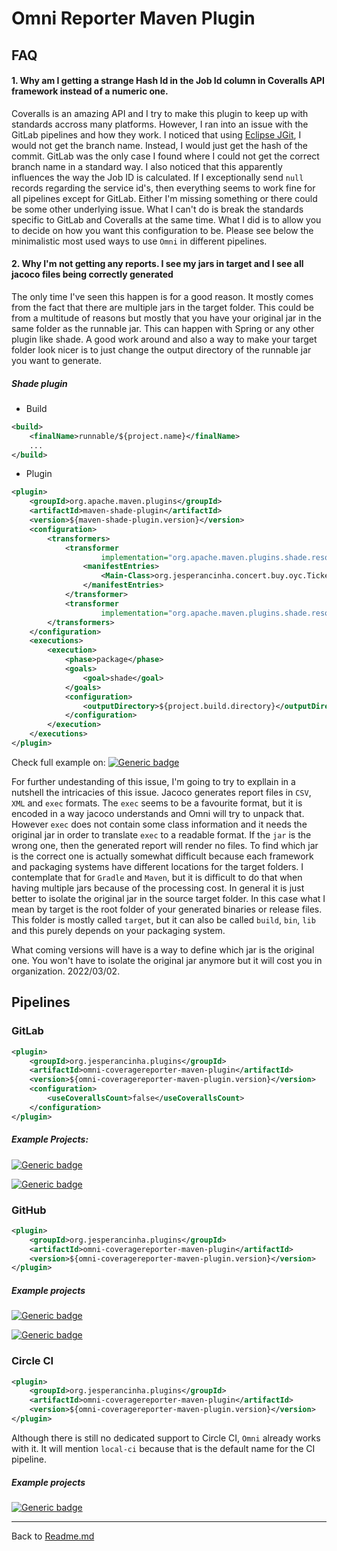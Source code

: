 # Omni Reporter Maven Plugin

## FAQ

#### 1. Why am I getting a strange Hash Id in the Job Id column in Coveralls API framework instead of a numeric one.
Coveralls is an amazing API and I try to make this plugin to keep up with standards accross many platforms.
However, I ran into an issue with the GitLab pipelines and how they work. I noticed that using [Eclipse JGit](https://www.eclipse.org/jgit/), I would not get the branch name. Instead, I would just get the hash of the commit. GitLab was the only case I found where I could not get the correct branch name in a standard way.
I also noticed that this apparently influences the way the Job ID is calculated. 
If I exceptionally send `null` records regarding the service id's, then everything seems to work fine for all pipelines except for GitLab. Either I'm missing something or there could be some other underlying issue. What I can't do is break the standards specific to GitLab and Coveralls at the same time.
What I did is to allow you to decide on how you want this configuration to be. Please see below the minimalistic most used ways to use `Omni` in different pipelines.

#### 2. Why I'm not getting any reports. I see my jars in target and I see all jacoco files being correctly generated
The only time I've seen this happen is for a good reason. It mostly comes from the fact that there are multiple jars in the target folder. This could be from a multitude of reasons but mostly that you have your original jar in the same folder as the runnable jar. This can happen with Spring or any other plugin like shade. A good work around and also a way to make your target folder look nicer is to just change the output directory of the runnable jar you want to generate.

##### Shade plugin

- Build
```xml
<build>
    <finalName>runnable/${project.name}</finalName>
    ...
</build>
```

- Plugin
```xml
<plugin>
    <groupId>org.apache.maven.plugins</groupId>
    <artifactId>maven-shade-plugin</artifactId>
    <version>${maven-shade-plugin.version}</version>
    <configuration>
        <transformers>
            <transformer
                    implementation="org.apache.maven.plugins.shade.resource.ManifestResourceTransformer">
                <manifestEntries>
                    <Main-Class>org.jesperancinha.concert.buy.oyc.TicketServiceLauncher</Main-Class>
                </manifestEntries>
            </transformer>
            <transformer
                    implementation="org.apache.maven.plugins.shade.resource.ServicesResourceTransformer"/>
        </transformers>
    </configuration>
    <executions>
        <execution>
            <phase>package</phase>
            <goals>
                <goal>shade</goal>
            </goals>
            <configuration>
                <outputDirectory>${project.build.directory}</outputDirectory>
            </configuration>
        </execution>
    </executions>
</plugin>
```

Check full example on: [![Generic badge](https://img.shields.io/static/v1.svg?label=GitHub&message=Buy%20Odd%20Yucca%20Concert🌴&color=informational)](https://github.com/jesperancinha/buy-odd-yucca-concert)

For further undestanding of this issue, I'm going to try to expllain in a nutshell the intricacies of this issue. Jacoco generates report files in `CSV`, `XML` and `exec` formats. The `exec` seems to be a favourite format, but it is encoded in a way jacoco understands and Omni will try to unpack that. However `exec` does not contain some class information and it needs the original jar in order to translate `exec` to a readable format. If the `jar` is the wrong one, then the generated report will render no files. To find which jar is the correct one is actually somewhat difficult because each framework and packaging systems have different locations for the target folders. I contemplate that for `Gradle` and `Maven`, but it is difficult to do that when having multiple jars because of the processing cost. In general it is just better to isolate the original jar in the source target folder. In this case what I mean by target is the root folder of your generated binaries or release files. This folder is mostly called `target`, but it can also be called `build`, `bin`, `lib` and this purely depends on your packaging system.

What coming versions will have is a way to define which jar is the original one. You won't have to isolate the original jar anymore but it will cost you in organization. 2022/03/02.
## Pipelines

### GitLab

```xml
<plugin>
    <groupId>org.jesperancinha.plugins</groupId>
    <artifactId>omni-coveragereporter-maven-plugin</artifactId>
    <version>${omni-coveragereporter-maven-plugin.version}</version>
    <configuration>
        <useCoverallsCount>false</useCoverallsCount>
    </configuration>
</plugin>
```

##### Example Projects:

[![Generic badge](https://img.shields.io/static/v1.svg?label=GitLab&message=Favourite%20Lyrics%20App&color=informational)](https://gitlab.com/jesperancinha/favourite-lyrics-app)

[![Generic badge](https://img.shields.io/static/v1.svg?label=GitLab&message=Video%20Series%20Apps&color=informational)](https://gitlab.com/jesperancinha/video-series-app)


### GitHub
```xml
<plugin>
    <groupId>org.jesperancinha.plugins</groupId>
    <artifactId>omni-coveragereporter-maven-plugin</artifactId>
    <version>${omni-coveragereporter-maven-plugin.version}</version>
</plugin>
```

##### Example projects

[![Generic badge](https://img.shields.io/static/v1.svg?label=GitHub&message=Concert%20Demos%20🎸%20&color=informational)](https://github.com/jesperancinha/concert-demos-root)

[![Generic badge](https://img.shields.io/static/v1.svg?label=GitHub&message=From%20Paris%20to%20Berlin%20🛣&color=informational)](https://github.com/jesperancinha/from-paris-to-berlin-circuit-breaker)


### Circle CI

```xml
<plugin>
    <groupId>org.jesperancinha.plugins</groupId>
    <artifactId>omni-coveragereporter-maven-plugin</artifactId>
    <version>${omni-coveragereporter-maven-plugin.version}</version>
</plugin>
```

Although there is still no dedicated support to Circle CI, `Omni` already works with it.
It will mention `local-ci` because that is the default name for the CI pipeline.

##### Example projects

[![Generic badge](https://img.shields.io/static/v1.svg?label=GitHub&message=image-sizer&color=informational)](https://github.com/jesperancinha/image-sizer)


---

 
Back to [Readme.md](./README.md)